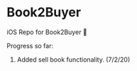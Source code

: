 # Book2Buyer
iOS Repo for Book2Buyer 👅

Progress so far: 
1) Added sell book functionality. (7/2/20)



